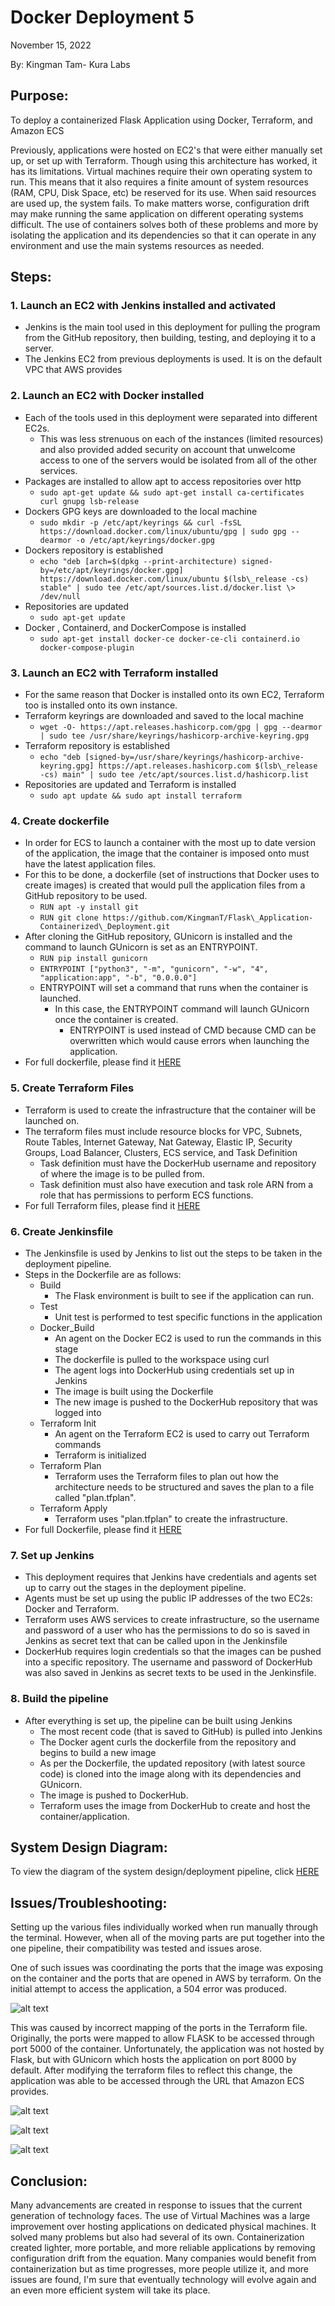 # Docker Deployment 5
November 15, 2022

By: Kingman Tam- Kura Labs

## Purpose:

To deploy a containerized Flask Application using Docker, Terraform, and Amazon ECS

Previously, applications were hosted on EC2's that were either manually set up, or set up with Terraform. Though using this architecture has worked, it has its limitations. Virtual machines require their own operating system to run. This means that it also requires a finite amount of system resources (RAM, CPU, Disk Space, etc) be reserved for its use. When said resources are used up, the system fails. To make matters worse, configuration drift may make running the same application on different operating systems difficult. The use of containers solves both of these problems and more by isolating the application and its dependencies so that it can operate in any environment and use the main systems resources as needed.

## Steps:

### 1. Launch an EC2 with Jenkins installed and activated

- Jenkins is the main tool used in this deployment for pulling the program from the GitHub repository, then building, testing, and deploying it to a server.
- The Jenkins EC2 from previous deployments is used. It is on the default VPC that AWS provides

### 2. Launch an EC2 with Docker installed

- Each of the tools used in this deployment were separated into different EC2s.
  - This was less strenuous on each of the instances (limited resources) and also provided added security on account that unwelcome access to one of the servers would be isolated from all of the other services.
- Packages are installed to allow apt to access repositories over http
  - `sudo apt-get update && sudo apt-get install ca-certificates curl gnupg lsb-release`
- Dockers GPG keys are downloaded to the local machine
  - `sudo mkdir -p /etc/apt/keyrings && curl -fsSL https://download.docker.com/linux/ubuntu/gpg | sudo gpg --dearmor -o /etc/apt/keyrings/docker.gpg`
- Dockers repository is established
  - `echo "deb [arch=$(dpkg --print-architecture) signed-by=/etc/apt/keyrings/docker.gpg] https://download.docker.com/linux/ubuntu $(lsb\_release -cs) stable" | sudo tee /etc/apt/sources.list.d/docker.list \> /dev/null`
- Repositories are updated
  - `sudo apt-get update`
- Docker , Containerd, and DockerCompose is installed
  - `sudo apt-get install docker-ce docker-ce-cli containerd.io docker-compose-plugin`

### 3. Launch an EC2 with Terraform installed

- For the same reason that Docker is installed onto its own EC2, Terraform too is installed onto its own instance.
- Terraform keyrings are downloaded and saved to the local machine
  - `wget -O- https://apt.releases.hashicorp.com/gpg | gpg --dearmor | sudo tee /usr/share/keyrings/hashicorp-archive-keyring.gpg`
- Terraform repository is established
  - `echo "deb [signed-by=/usr/share/keyrings/hashicorp-archive-keyring.gpg] https://apt.releases.hashicorp.com $(lsb\_release -cs) main" | sudo tee /etc/apt/sources.list.d/hashicorp.list`
- Repositories are updated and Terraform is installed
  - `sudo apt update && sudo apt install terraform`

### 4. Create dockerfile

- In order for ECS to launch a container with the most up to date version of the application, the image that the container is imposed onto must have the latest application files.
- For this to be done, a dockerfile (set of instructions that Docker uses to create images) is created that would pull the application files from a GitHub repository to be used.
  - `RUN apt -y install git`
  - `RUN git clone https://github.com/KingmanT/Flask\_Application-Containerized\_Deployment.git`
- After cloning the GitHub repository, GUnicorn is installed and the command to launch GUnicorn is set as an ENTRYPOINT.
  - `RUN pip install gunicorn`
  - `ENTRYPOINT ["python3", "-m", "gunicorn", "-w", "4", "application:app", "-b", "0.0.0.0"]`
  - ENTRYPOINT will set a command that runs when the container is launched.
    - In this case, the ENTRYPOINT command will launch GUnicorn once the container is created.
      - ENTRYPOINT is used instead of CMD because CMD can be overwritten which would cause errors when launching the application.
- For full dockerfile, please find it [HERE](https://github.com/KingmanT/Flask_Application-Containerized_Deployment/blob/main/dockerfile)

### 5. Create Terraform Files

- Terraform is used to create the infrastructure that the container will be launched on.
- The terraform files must include resource blocks for VPC, Subnets, Route Tables, Internet Gateway, Nat Gateway, Elastic IP, Security Groups, Load Balancer, Clusters, ECS service, and Task Definition
  - Task definition must have the DockerHub username and repository of where the image is to be pulled from.
  - Task definition must also have execution and task role ARN from a role that has permissions to perform ECS functions.
- For full Terraform files, please find it [HERE](https://github.com/KingmanT/Flask_Application-Containerized_Deployment/tree/main/intTerraform)

### 6. Create Jenkinsfile

- The Jenkinsfile is used by Jenkins to list out the steps to be taken in the deployment pipeline.
- Steps in the Dockerfile are as follows:
  - Build
    - The Flask environment is built to see if the application can run.
  - Test
    - Unit test is performed to test specific functions in the application
  - Docker\_Build
    - An agent on the Docker EC2 is used to run the commands in this stage
    - The dockerfile is pulled to the workspace using curl
    - The agent logs into DockerHub using credentials set up in Jenkins
    - The image is built using the Dockerfile
    - The new image is pushed to the DockerHub repository that was logged into
  - Terraform Init
    - An agent on the Terraform EC2 is used to carry out Terraform commands
    - Terraform is initialized
  - Terraform Plan
    - Terraform uses the Terraform files to plan out how the architecture needs to be structured and saves the plan to a file called "plan.tfplan".
  - Terraform Apply
    - Terraform uses "plan.tfplan" to create the infrastructure.
- For full Dockerfile, please find it [HERE](https://github.com/KingmanT/Flask_Application-Containerized_Deployment/blob/main/dockerfile)

### 7. Set up Jenkins

- This deployment requires that Jenkins have credentials and agents set up to carry out the stages in the deployment pipeline.
- Agents must be set up using the public IP addresses of the two EC2s: Docker and Terraform.
- Terraform uses AWS services to create infrastructure, so the username and password of a user who has the permissions to do so is saved in Jenkins as secret text that can be called upon in the Jenkinsfile
- DockerHub requires login credentials so that the images can be pushed into a specific repository. The username and password of DockerHub was also saved in Jenkins as secret texts to be used in the Jenkinsfile.

### 8. Build the pipeline

- After everything is set up, the pipeline can be built using Jenkins
  - The most recent code (that is saved to GitHub) is pulled into Jenkins
  - The Docker agent curls the dockerfile from the repository and begins to build a new image
  - As per the Dockerfile, the updated repository (with latest source code) is cloned into the image along with its dependencies and GUnicorn.
  - The image is pushed to DockerHub.
  - Terraform uses the image from DockerHub to create and host the container/application.

## System Design Diagram:

To view the diagram of the system design/deployment pipeline, click [HERE](https://github.com/KingmanT/Flask_Application-Containerized_Deployment/blob/main/Images/Deployment%205%20Diagram.jpg)

## Issues/Troubleshooting:

Setting up the various files individually worked when run manually through the terminal. However, when all of the moving parts are put together into the one pipeline, their compatibility was tested and issues arose.

One of such issues was coordinating the ports that the image was exposing on the container and the ports that are opened in AWS by terraform. On the initial attempt to access the application, a 504 error was produced.

![alt text](https://github.com/KingmanT/Flask_Application-Containerized_Deployment/blob/main/issue%20images/504%20Gateway.JPG)

This was caused by incorrect mapping of the ports in the Terraform file. Originally, the ports were mapped to allow FLASK to be accessed through port 5000 of the container. Unfortunately, the application was not hosted by Flask, but with GUnicorn which hosts the application on port 8000 by default. After modifying the terraform files to reflect this change, the application was able to be accessed through the URL that Amazon ECS provides.

![alt text](https://github.com/KingmanT/Flask_Application-Containerized_Deployment/blob/main/issue%20images/SG%20Ports.JPG)

![alt text](https://github.com/KingmanT/Flask_Application-Containerized_Deployment/blob/main/issue%20images/TG%20ports.JPG)

![alt text](https://github.com/KingmanT/Flask_Application-Containerized_Deployment/blob/main/issue%20images/Task%20Ports.JPG)

## Conclusion:

Many advancements are created in response to issues that the current generation of technology faces. The use of Virtual Machines was a large improvement over hosting applications on dedicated physical machines. It solved many problems but also had several of its own. Containerization created lighter, more portable, and more reliable applications by removing configuration drift from the equation. Many companies would benefit from containerization but as time progresses, more people utilize it, and more issues are found, I'm sure that eventually technology will evolve again and an even more efficient system will take its place.
